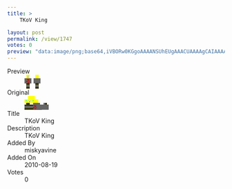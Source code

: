 ```yaml
---
title: >
    TKoV King 

layout: post
permalink: /view/1747
votes: 0
preview: "data:image/png;base64,iVBORw0KGgoAAAANSUhEUgAAACUAAAAgCAIAAAAaMSbnAAAABnRSTlMA/wD/AP5AXyvrAAAA60lEQVRIie1VbQ6DMAiFZTfSM9EdaXImvdK6H126fqDDBMxm9mJMRenre5SKMT7gjQvIeKzEG3xOv3bvpi4SdGQqCCvCEJqBIbDzU9Rn5ufaF16Q+RADor2ZIO0XAIAYe1dt0NdPhFn9kIh0c70wTffyMYTbrvTWT2LOYyYiZt65oG20DqTZbTm2+EqUWo/gAwehAl/mSPVz5CPmdDVBLz6oxaW77/7MatLA3M+q/xoph+5Pp0as9C1LJSgMAAsDwDCoWJv0jDK9Oq/HUZY7z6rzWpP+Hf9bP1T1U9ZpDZr0s/t5dr5///023xOZX1zR81ImnAAAAABJRU5ErkJggg=="
---
```

<dl class="side-by-side">
<dt>Preview</dt>
<dd>
    <img class="preview" src="data:image/png;base64,iVBORw0KGgoAAAANSUhEUgAAACUAAAAgCAIAAAAaMSbnAAAABnRSTlMA/wD/AP5AXyvrAAAA60lEQVRIie1VbQ6DMAiFZTfSM9EdaXImvdK6H126fqDDBMxm9mJMRenre5SKMT7gjQvIeKzEG3xOv3bvpi4SdGQqCCvCEJqBIbDzU9Rn5ufaF16Q+RADor2ZIO0XAIAYe1dt0NdPhFn9kIh0c70wTffyMYTbrvTWT2LOYyYiZt65oG20DqTZbTm2+EqUWo/gAwehAl/mSPVz5CPmdDVBLz6oxaW77/7MatLA3M+q/xoph+5Pp0as9C1LJSgMAAsDwDCoWJv0jDK9Oq/HUZY7z6rzWpP+Hf9bP1T1U9ZpDZr0s/t5dr5///023xOZX1zR81ImnAAAAABJRU5ErkJggg==">
</dd>
<dt>Original</dt>
<dd>
    <img class="preview" src="data:image/png;base64,iVBORw0KGgoAAAANSUhEUgAAAEAAAAAgCAYAAACinX6EAAAAx0lEQVR42u2WDQqAIAyFdyfv5J26k3daPxBKtEzMpu6NHkRk7X1tLqJMMG9HhWj0AAAAAAAAAAAAmBhArcHhAb1LdBE0GQDicOgOAPkIIp5fzIjrJwDwpgKGB2C+BXIA9tuPJVYBGK6AicfgNZwjflJuvfeea1T6/NL8AAAAAKDMcKlqAXwtFQBhGy6pzmtmAKSGuwfQ6sWp8bQSzALodg9onYC5FpA2P61KUAGg+cXVp8BTBZgag1JLmAOg3Q6/A+jt1zrnfwVpUqxH7PnquwAAAABJRU5ErkJggg==">
</dd>
<dt>Title</dt>
<dd>TKoV King </dd>
<dt>Description</dt>
<dd>TKoV King</dd>
<dt>Added By</dt>
<dd>miskyavine</dd>
<dt>Added On</dt>
<dd>2010-08-19</dd>
<dt>Votes</dt>
<dd>0</dd>
</dl>
